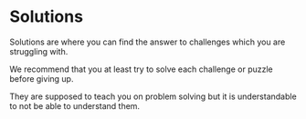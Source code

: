 # Solutions

Solutions are where you can find the answer to challenges which you are struggling with.

We recommend that you at least try to solve each challenge or puzzle before giving up.

They are supposed to teach you on problem solving but it is understandable to not be able to understand them.
